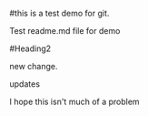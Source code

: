 #this is a test demo for git.

Test readme.md file for demo

#Heading2

new change.

updates

I hope this isn't much of a problem